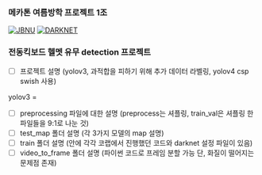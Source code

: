 ### 메카톤 여름방학 프로젝트 1조

[![JBNU](https://img.shields.io/badge/JBNU-mecathon-9cf?style=for-the-badge&logo=appveyor)](https://www.jbnu.ac.kr/kor/)
[![DARKNET](https://img.shields.io/badge/darknet-yolo-brightgreen?style=for-the-badge&logo=appveyor)](https://github.com/AlexeyAB/darknet)

### 전동킥보드 헬멧 유무 detection 프로젝트

- [ ] 프로젝트 설명 (yolov3, 과적합을 피하기 위해 추가 데이터 라벨링, yolov4 csp swish 사용)

yolov3 = 
- [ ] preprocessing 파일에 대한 설명 (preprocess는 셔플링, train_val은 셔플링 한 파일들을 9:1로 나눈 것)
- [ ] test_map 폴더 설명 (각 3가지 모델의 map 설명)
- [ ] train 폴더 설명 (안에 각각 코랩에서 진행했던 코드와 darknet 설정 파일이 있음)
- [ ] video_to_frame 폴더 설명 (파이썬 코드로 프레임 분할 가능 단, 화질이 떨어지는 문제점 존재)